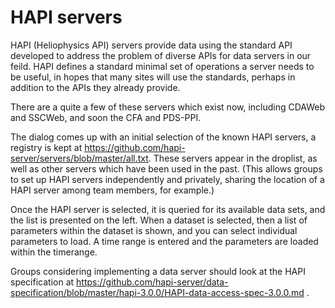 # HAPI servers

HAPI (Heliophysics API) servers provide data using the standard API developed to address
the problem of diverse APIs for data servers in our feild.  HAPI defines a standard
minimal set of operations a server needs to be useful, in hopes that many sites will use
the standards, perhaps in addition to the APIs they already provide.  

There are a quite a few of these servers which exist now, including CDAWeb and SSCWeb, and soon
the CFA and PDS-PPI.  

The dialog comes up with an initial selection of the known HAPI servers, a registry is kept
at https://github.com/hapi-server/servers/blob/master/all.txt.  These servers appear in the
droplist, as well as other servers which have been used in the past.  (This allows groups
to set up HAPI servers independently and privately, sharing the location of a HAPI server
among team members, for example.)  

Once the HAPI server is selected, it is queried for its available data sets, and the list is
presented on the left.  When a dataset is selected, then a list of parameters within the 
dataset is shown, and you can select individual parameters to load.  A time range is entered
and the parameters are loaded within the timerange.

Groups considering implementing a data server should look at the HAPI specification 
at https://github.com/hapi-server/data-specification/blob/master/hapi-3.0.0/HAPI-data-access-spec-3.0.0.md .
